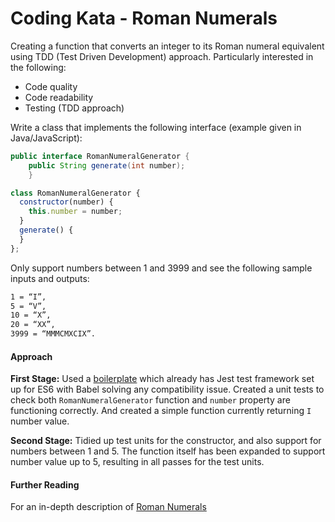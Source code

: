 # Coding Kata - Roman Numerals
Creating a function that converts an integer to its Roman numeral equivalent using TDD (Test Driven Development) approach. Particularly interested in the following:
- Code quality
- Code readability
- Testing (TDD approach)

Write a class that implements the following interface (example given in Java/JavaScript):
```java
public interface RomanNumeralGenerator {
    public String generate(int number);
    }
```
```js
class RomanNumeralGenerator {
  constructor(number) {
    this.number = number;
  }
  generate() {
  }
};
```
Only support numbers between 1 and 3999 and see the following sample inputs and outputs:
```bash
1 = “I”,
5 = “V”,
10 = “X”,
20 = “XX”,
3999 = “MMMCMXCIX”.
```
#### Approach
<b>First Stage:</b> Used a [boilerplate](https://github.com/MCRcodes/react-bootstrap.git) which already has Jest test framework set up for ES6 with Babel solving any compatibility issue. Created a unit tests to check both `RomanNumeralGenerator` function and `number` property are functioning correctly. And created a simple function currently returning `I` number value.

<b>Second Stage:</b> Tidied up test units for the constructor, and also support for numbers between 1 and 5. The function itself has been expanded to support number value up to 5, resulting in all passes for the test units.

#### Further Reading
For an in-depth description of [Roman Numerals](http://en.wikipedia.org/wiki/Roman_numerals)
